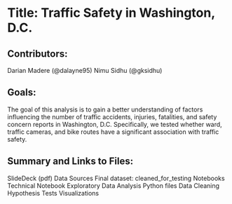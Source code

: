 # Title: Traffic Safety in Washington, D.C.

## Contributors:
Darian Madere (@dalayne95)
Nimu Sidhu (@gksidhu)

## Goals:
The goal of this analysis is to gain a better understanding of factors influencing the number of traffic accidents, injuries, fatalities, and safety concern reports in Washington, D.C. Specifically, we tested whether ward, traffic cameras, and bike routes have a significant association with traffic safety.

## Summary and Links to Files:
SlideDeck (pdf)
Data Sources
Final dataset: cleaned_for_testing
Notebooks
Technical Notebook
Exploratory Data Analysis
Python files
Data Cleaning
Hypothesis Tests
Visualizations
